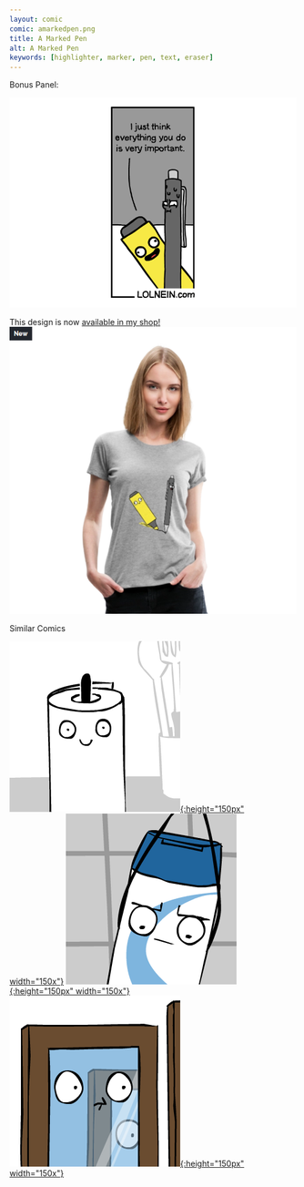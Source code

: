 ```yaml
---
layout: comic
comic: amarkedpen.png
title: A Marked Pen
alt: A Marked Pen
keywords: [highlighter, marker, pen, text, eraser]
---
```


Bonus Panel:

![A Marked Pen Bonus Panel](/images/amarkedpen_bonus.png)

This design is now [available in my shop!](https://shop.spreadshirt.com/lolnein/)
[![A Marked Pen Shirt](/images/amarkedpen_shirt.png)](https://shop.spreadshirt.com/lolnein/)

<div class="title">Similar Comics</div>

[![Paper Towel Thumb](/images/papertowel_thumb.png){:height="150px" width="150x"}](https://lolnein.com/2017/04/25/papertowel/)
[![Shampoolympics Thumb](/images/shampoolympics_thumb.png){:height="150px" width="150x"}](https://lolnein.com/2018/04/19/shampoolympics/)
[![Something on Your Face Thumb](/images/somethingonyourface_thumb.png){:height="150px" width="150x"}](https://lolnein.com/2017/05/07/somethingonyourface/)